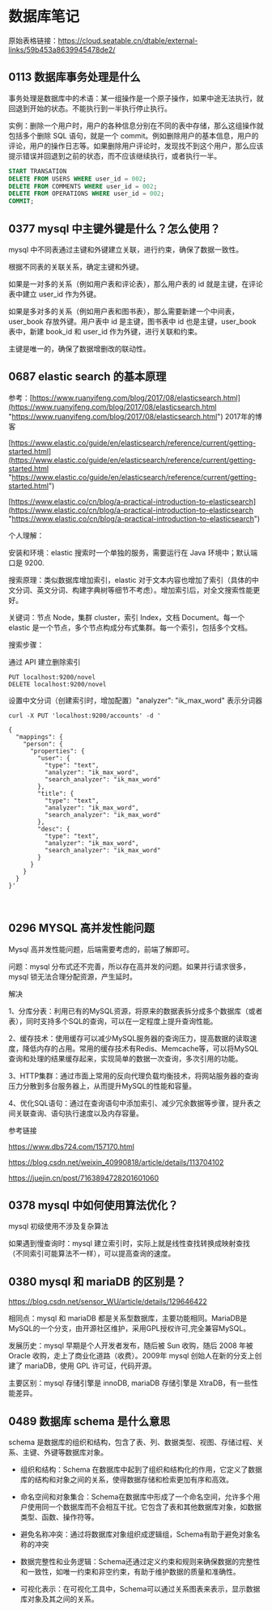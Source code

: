 # 数据库笔记 

 原始表格链接：https://cloud.seatable.cn/dtable/external-links/59b453a8639945478de2/

 
## 0113 数据库事务处理是什么


事务处理是数据库中的术语：某一组操作是一个原子操作，如果中途无法执行，就回退到开始的状态。不能执行到一半执行停止执行。

实例：删除一个用户时，用户的各种信息分别在不同的表中存储，那么这组操作就包括多个删除 SQL 语句，就是一个 commit。例如删除用户的基本信息，用户的评论，用户的操作日志等。如果删除用户评论时，发现找不到这个用户，那么应该提示错误并回退到之前的状态，而不应该继续执行，或者执行一半。

```sql
START TRANSATION
DELETE FROM USERS WHERE user_id = 002;
DELETE FROM COMMENTS WHERE user_id = 002;
DELETE FROM OPERATIONS WHERE user_id = 002;
COMMIT;

```



   
## 0377 mysql 中主键外键是什么？怎么使用？


mysql 中不同表通过主键和外键建立关联，进行约束，确保了数据一致性。

根据不同表的关联关系，确定主键和外键。

如果是一对多的关系（例如用户表和评论表），那么用户表的 id 就是主键，在评论表中建立 user_id 作为外键。

如果是多对多的关系（例如用户表和图书表），那么需要新建一个中间表，user_book 存放外键。用户表中 id 是主键，图书表中 id 也是主键，user_book 表中，新建 book_id 和 user_id 作为外键，进行关联和约束。

主键是唯一的，确保了数据增删改的联动性。



   
## 0687 elastic search 的基本原理


参考：[https://www.ruanyifeng.com/blog/2017/08/elasticsearch.html](https://www.ruanyifeng.com/blog/2017/08/elasticsearch.html "https://www.ruanyifeng.com/blog/2017/08/elasticsearch.html") 2017年的博客

[https://www.elastic.co/guide/en/elasticsearch/reference/current/getting-started.html](https://www.elastic.co/guide/en/elasticsearch/reference/current/getting-started.html "https://www.elastic.co/guide/en/elasticsearch/reference/current/getting-started.html")

[https://www.elastic.co/cn/blog/a-practical-introduction-to-elasticsearch](https://www.elastic.co/cn/blog/a-practical-introduction-to-elasticsearch "https://www.elastic.co/cn/blog/a-practical-introduction-to-elasticsearch")

个人理解：

安装和环境：elastic 搜索时一个单独的服务，需要运行在 Java 环境中；默认端口是 9200.

搜索原理：类似数据库增加索引，elastic 对于文本内容也增加了索引（具体的中文分词、英文分词、构建字典树等细节不考虑）。增加索引后，对全文搜索性能更好。

关键词：节点 Node，集群 cluster，索引 Index，文档 Document。每一个 elastic 是一个节点，多个节点构成分布式集群。每一个索引，包括多个文档。

搜索步骤：

通过 API 建立删除索引

```text
PUT localhost:9200/novel
DELETE localhost:9200/novel
```

设置中文分词（创建索引时，增加配置）"analyzer": "ik\_max\_word" 表示分词器

```text
curl -X PUT 'localhost:9200/accounts' -d '

{
  "mappings": {
    "person": {
      "properties": {
        "user": {
          "type": "text",
          "analyzer": "ik_max_word",
          "search_analyzer": "ik_max_word"
        },
        "title": {
          "type": "text",
          "analyzer": "ik_max_word",
          "search_analyzer": "ik_max_word"
        },
        "desc": {
          "type": "text",
          "analyzer": "ik_max_word",
          "search_analyzer": "ik_max_word"
        }
      }
    }
  }
}'
```

​

   
## 0296 MYSQL 高并发性能问题


Mysql 高并发性能问题，后端需要考虑的，前端了解即可。

问题：mysql 分布式还不完善，所以存在高并发的问题。如果并行请求很多，mysql 锁无法合理分配资源，产生延时。

解决

1、分库分表：利用已有的MySQL资源，将原来的数据表拆分成多个数据库（或者表），同时支持多个SQL的查询，可以在一定程度上提升查询性能。

2、缓存技术：使用缓存可以减少MySQL服务器的查询压力，提高数据的读取速度，降低内存的占用。常用的缓存技术有Redis、Memcache等，可以将MySQL查询和处理的结果缓存起来，实现简单的数据一次查询，多次引用的功能。

3、HTTP集群：通过市面上常用的反向代理负载均衡技术，将网站服务器的查询压力分散到多台服务器上，从而提升MySQL的性能和容量。

4、优化SQL语句：通过在查询语句中添加索引、减少冗余数据等步骤，提升表之间关联查询、语句执行速度以及内存容量。

参考链接

<https://www.dbs724.com/157170.html> 

<https://blog.csdn.net/weixin_40990818/article/details/113704102> 

<https://juejin.cn/post/7163894728201601060> 



   
## 0378 mysql 中如何使用算法优化？


mysql 初级使用不涉及复杂算法

如果遇到慢查询时：mysql 建立索引时，实际上就是线性查找转换成映射查找（不同索引可能算法不一样），可以提高查询的速度。



   
## 0380 mysql 和 mariaDB 的区别是？


<https://blog.csdn.net/sensor_WU/article/details/129646422> 

相同点：mysql 和 mariaDB 都是关系型数据库，主要功能相同。MariaDB是MySQL的一个分支，由开源社区维护，采用GPL授权许可,完全兼容MySQL。

发展历史：mysql 早期是个人开发者发布，随后被 Sun 收购，随后 2008 年被 Oracle 收购，走上了商业化道路（收费）。2009年 mysql 创始人在新的分支上创建了 mariaDB，使用 GPL 许可证，代码开源。

主要区别：mysql 存储引擎是 innoDB, mariaDB 存储引擎是 XtraDB，有一些性能差异。



   
## 0489 数据库 schema 是什么意思


schema 是数据库的组织和结构，包含了表、列、数据类型、视图、存储过程、关系、主键、外键等数据库对象。

* 组织和结构：Schema 在数据库中起到了组织和结构化的作用，它定义了数据库的结构和对象之间的关系，使得数据存储和检索更加有序和高效。‌

* 命名空间和对象集合：Schema在数据库中形成了一个命名空间，允许多个用户使用同一个数据库而不会相互干扰。它包含了表和其他数据库对象，如数据类型、函数、操作符等。‌

* 避免名称冲突：通过将数据库对象组织成逻辑组，Schema有助于避免对象名称的冲突

* 数据完整性和业务逻辑：Schema还通过定义约束和规则来确保数据的完整性和一致性，如唯一约束和非空约束，有助于维护数据的质量和准确性。

* 可视化表示：在可视化工具中，Schema可以通过关系图表来表示，显示数据库对象及其之间的关系。‌

  